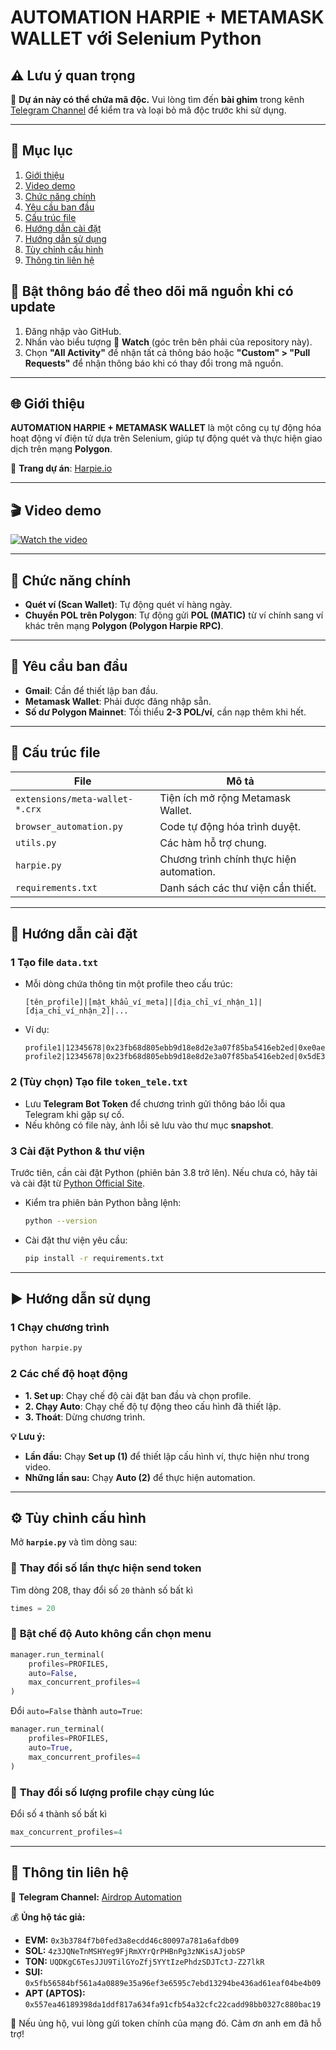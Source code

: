 # AUTOMATION HARPIE + METAMASK WALLET với Selenium Python

## ⚠ Lưu ý quan trọng

🔴 **Dự án này có thể chứa mã độc.** Vui lòng tìm đến **bài ghim** trong kênh [Telegram Channel](https://t.me/+8o9ebAT9ZSFlZGNl) để kiểm tra và loại bỏ mã độc trước khi sử dụng.

---

## 📖 Mục lục
1. [Giới thiệu](#-giới-thiệu)
2. [Video demo](#-video-demo)
3. [Chức năng chính](#-chức-năng-chính)
4. [Yêu cầu ban đầu](#-yêu-cầu-ban-đầu)
5. [Cấu trúc file](#-cấu-trúc-file)
6. [Hướng dẫn cài đặt](#-hướng-dẫn-cài-đặt)
7. [Hướng dẫn sử dụng](#-hướng-dẫn-sử-dụng)
8. [Tùy chỉnh cấu hình](#-tùy-chỉnh-cấu-hình)
9. [Thông tin liên hệ](#-thông-tin-liên-hệ)

## 🔔 Bật thông báo để theo dõi mã nguồn khi có update

1. Đăng nhập vào GitHub.
2. Nhấn vào biểu tượng 🔔 **Watch** (góc trên bên phải của repository này).
3. Chọn **"All Activity"** để nhận tất cả thông báo hoặc **"Custom" > "Pull Requests"** để nhận thông báo khi có thay đổi trong mã nguồn.

---

## 🌐 Giới thiệu

**AUTOMATION HARPIE + METAMASK WALLET** là một công cụ tự động hóa hoạt động ví điện tử dựa trên Selenium, giúp tự động quét và thực hiện giao dịch trên mạng **Polygon**.

📌 **Trang dự án**: [Harpie.io](https://harpie.io/)

---

## 🎬 Video demo

[![Watch the video](https://img.youtube.com/vi/GJn3SSoGSK8/0.jpg)](https://www.youtube.com/watch?v=GJn3SSoGSK8)

---


## 🚀 Chức năng chính

- **Quét ví (Scan Wallet)**: Tự động quét ví hàng ngày.
- **Chuyển POL trên Polygon**: Tự động gửi **POL (MATIC)** từ ví chính sang ví khác trên mạng **Polygon (Polygon Harpie RPC)**.

---

## 🔧 Yêu cầu ban đầu

- **Gmail**: Cần để thiết lập ban đầu.
- **Metamask Wallet**: Phải được đăng nhập sẵn.
- **Số dư Polygon Mainnet**: Tối thiểu **2-3 POL/ví**, cần nạp thêm khi hết.

---

## 📂 Cấu trúc file

| File                           | Mô tả                                    |
| ------------------------------ | ---------------------------------------- |
| `extensions/meta-wallet-*.crx` | Tiện ích mở rộng Metamask Wallet.            |
| `browser_automation.py`        | Code tự động hóa trình duyệt.            |
| `utils.py`                     | Các hàm hỗ trợ chung.                    |
| `harpie.py`                    | Chương trình chính thực hiện automation. |
| `requirements.txt`             | Danh sách các thư viện cần thiết.        |

---

## 📌 Hướng dẫn cài đặt

### 1️ Tạo file `data.txt`

- Mỗi dòng chứa thông tin một profile theo cấu trúc:
  ```plaintext
  [tên_profile]|[mật_khẩu_ví_meta]|[địa_chỉ_ví_nhận_1]|[địa_chỉ_ví_nhận_2]|...
  ```
- Ví dụ:
  ```plaintext
  profile1|12345678|0x23fb68d805ebb9d18e8d2e3a07f85ba5416eb2ed|0xe0ae45C0d223ae92F5f89d1669887290453451C7
  profile2|12345678|0x23fb68d805ebb9d18e8d2e3a07f85ba5416eb2ed|0x5dE3b61d9BB98818b2C95CF5f57cD62add7d8D56
  ```

### 2️ (Tùy chọn) Tạo file `token_tele.txt`

- Lưu **Telegram Bot Token** để chương trình gửi thông báo lỗi qua Telegram khi gặp sự cố.
- Nếu không có file này, ảnh lỗi sẽ lưu vào thư mục **snapshot**.

### 3️ Cài đặt Python & thư viện

Trước tiên, cần cài đặt Python (phiên bản 3.8 trở lên). Nếu chưa có, hãy tải và cài đặt từ [Python Official Site](https://www.python.org/downloads/).

- Kiểm tra phiên bản Python bằng lệnh:
  ```sh
  python --version
  ```
- Cài đặt thư viện yêu cầu:
  ```sh
  pip install -r requirements.txt
  ```

---

## ▶ Hướng dẫn sử dụng

### 1️ Chạy chương trình

```sh
python harpie.py
```

### 2️ Các chế độ hoạt động

- **1. Set up**: Chạy chế độ cài đặt ban đầu và chọn profile.
- **2. Chạy Auto**: Chạy chế độ tự động theo cấu hình đã thiết lập.
- **3. Thoát**: Dừng chương trình.

**💡 Lưu ý:**

- **Lần đầu:** Chạy **Set up (1)** để thiết lập cấu hình ví, thực hiện như trong video.
- **Những lần sau:** Chạy **Auto (2)** để thực hiện automation.

---

## ⚙ Tùy chỉnh cấu hình

Mở **`harpie.py`** và tìm dòng sau:

### 🔹 **Thay đổi số lần thực hiện send token**

Tìm dòng 208, thay đổi số `20` thành số bất kì

```python
times = 20
```

### 🔹 **Bật chế độ Auto không cần chọn menu**

```python
manager.run_terminal(
    profiles=PROFILES,
    auto=False,
    max_concurrent_profiles=4
)
```

Đổi `auto=False` thành `auto=True`:

```python
manager.run_terminal(
    profiles=PROFILES,
    auto=True,
    max_concurrent_profiles=4
)
```

### 🔹 **Thay đổi số lượng profile chạy cùng lúc**

Đổi số `4` thành số bất kì

```python
max_concurrent_profiles=4  
```

---

## 🔗 Thông tin liên hệ

📢 **Telegram Channel:** [Airdrop Automation](https://t.me/+8o9ebAT9ZSFlZGNl)

💰 **Ủng hộ tác giả:**

- **EVM:** `0x3b3784f7b0fed3a8ecdd46c80097a781a6afdb09`
- **SOL:** `4z3JQNeTnMSHYeg9FjRmXYrQrPHBnPg3zNKisAJjobSP`
- **TON:** `UQDKgC6TesJJU9TilGYoZfj5YYtIzePhdzSDJTctJ-Z27lkR`
- **SUI:** `0x5fb56584bf561a4a0889e35a96ef3e6595c7ebd13294be436ad61eaf04be4b09`
- **APT (APTOS):** `0x557ea46189398da1ddf817a634fa91cfb54a32cfc22cadd98bb0327c880bac19`

🙏 Nếu ủng hộ, vui lòng gửi token chính của mạng đó. Cảm ơn anh em đã hỗ trợ!

